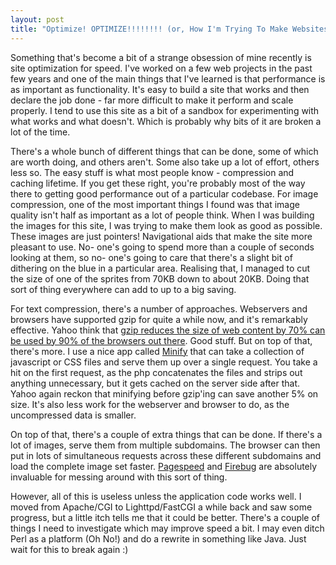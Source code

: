 ```yaml
---
layout: post
title: "Optimize! OPTIMIZE!!!!!!!! (or, How I'm Trying To Make Websites Go Faster)"
---
```

Something that's become a bit of a strange obsession of mine recently is site
optimization for speed. I've worked on a few web projects in the past few
years and one of the main things that I've learned is that performance is as
important as functionality. It's easy to build a site that works and then
declare the job done - far more difficult to make it perform and scale
properly. I tend to use this site as a bit of a sandbox for experimenting with
what works and what doesn't. Which is probably why bits of it are broken a lot
of the time.

There's a whole bunch of different things that can be done, some of which are
worth doing, and others aren't. Some also take up a lot of effort, others less
so. The easy stuff is what most people know - compression and caching
lifetime. If you get these right, you're probably most of the way there to
getting good performance out of a particular codebase. For image compression,
one of the most important things I found was that image quality isn't half as
important as a lot of people think. When I was building the images for this
site, I was trying to make them look as good as possible. These images are
just pointers! Navigational aids that make the site more pleasant to use. No-
one's going to spend more than a couple of seconds looking at them, so no-
one's going to care that there's a slight bit of dithering on the blue in a
particular area. Realising that, I managed to cut the size of one of the
sprites from 70KB down to about 20KB. Doing that sort of thing everywhere can
add to up to a big saving.

For text compression, there's a number of approaches. Webservers and browsers
have supported gzip for quite a while now, and it's remarkably effective.
Yahoo think that [gzip reduces the size of web content by 70% can be used by
90% of the browsers out there][1]. Good stuff. But on top of that, there's
more. I use a nice app called [Minify][2] that can take a collection of
javascript or CSS files and serve them up over a single request. You take a
hit on the first request, as the php concatenates the files and strips out
anything unnecessary, but it gets cached on the server side after that. Yahoo
again reckon that minifying before gzip'ing can save another 5% on size. It's
also less work for the webserver and browser to do, as the uncompressed data
is smaller.

On top of that, there's a couple of extra things that can be done. If there's
a lot of images, serve them from multiple subdomains. The browser can then put
in lots of simultaneous requests across these different subdomains and load
the complete image set faster. [Pagespeed][3] and [Firebug][4] are absolutely
invaluable for messing around with this sort of thing.

However, all of this is useless unless the application code works well. I
moved from Apache/CGI to Lighttpd/FastCGI a while back and saw some progress,
but a little itch tells me that it could be better. There's a couple of things
I need to investigate which may improve speed a bit. I may even ditch Perl as
a platform (Oh No!) and do a rewrite in something like Java. Just wait for
this to break again :)

   [1]: http://developer.yahoo.com/performance/rules.html#gzip

   [2]: http://code.google.com/p/minify/

   [3]: http://code.google.com/speed/page-speed/

   [4]: https://addons.mozilla.org/en-US/firefox/addon/1843
